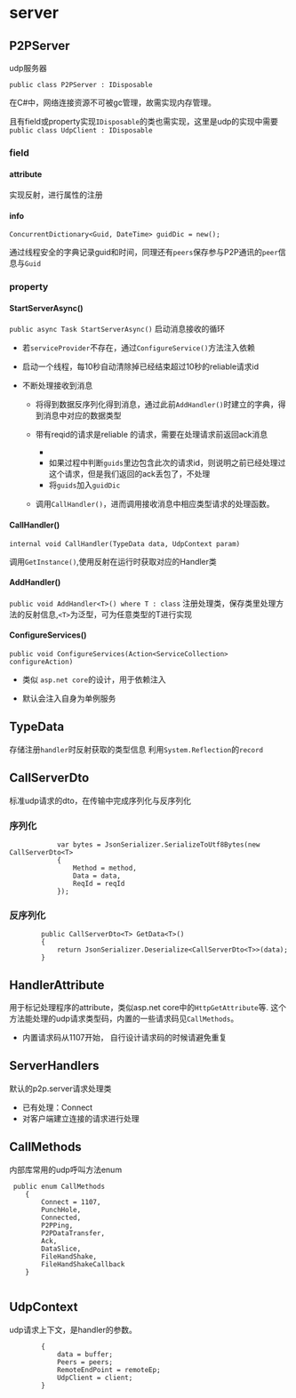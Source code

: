 #  server

## P2PServer
udp服务器

`public class P2PServer : IDisposable`

在C#中，网络连接资源不可被gc管理，故需实现内存管理。  

且有field或property实现`IDisposable`的类也需实现，这里是udp的实现中需要
`public class UdpClient : IDisposable`
### field
#### attribute

实现反射，进行属性的注册

#### info
`ConcurrentDictionary<Guid, DateTime> guidDic = new();`

通过线程安全的字典记录guid和时间，同理还有`peers`保存参与P2P通讯的`peer`信息与`Guid`

### property
#### StartServerAsync()
`public async Task StartServerAsync()`
启动消息接收的循环
- 若`serviceProvider`不存在，通过`ConfigureService()`方法注入依赖
- 启动一个线程，每10秒自动清除掉已经结束超过10秒的reliable请求id
- 不断处理接收到消息

  - 将得到数据反序列化得到消息，通过此前`AddHandler()`时建立的字典，得到消息中对应的数据类型
  - 带有reqid的请求是reliable 的请求，需要在处理请求前返回ack消息
    - [^_^]: # (疑问，对于丢包的处理)
    - 如果过程中判断`guids`里边包含此次的请求id，则说明之前已经处理过这个请求，但是我们返回的ack丢包了，不处理
    - 将`guids`加入`guidDic`

  - 调用`CallHandler()`，进而调用接收消息中相应类型请求的处理函数。
#### CallHandler()
`internal void CallHandler(TypeData data, UdpContext param)`

调用`GetInstance()`,使用反射在运行时获取对应的Handler类


[^_^]: # (疑问，getInstance的返回值问题，Activator.CreateInstance)
#### AddHandler()
`public void AddHandler<T>() where T : class`
注册处理类，保存类里处理方法的反射信息,`<T>`为泛型，可为任意类型的T进行实现

[^_^]: # (疑问，var attr = Attribute.GetCustomAttribute\(item, attribute\) as HandlerAttribute;)

####  ConfigureServices()
`public void ConfigureServices(Action<ServiceCollection> configureAction)`
-  类似 `asp.net core`的设计，用于依赖注入

 -  默认会注入自身为单例服务
## TypeData
存储注册`handler`时反射获取的类型信息
利用`System.Reflection`的`record`

## CallServerDto
标准udp请求的dto，在传输中完成序列化与反序列化  
### 序列化

```序列化
            var bytes = JsonSerializer.SerializeToUtf8Bytes(new CallServerDto<T>
            {
                Method = method,
                Data = data,
                ReqId = reqId
            });
```        


###  反序列化
```
        public CallServerDto<T> GetData<T>()
        {
            return JsonSerializer.Deserialize<CallServerDto<T>>(data);
        }
```

## HandlerAttribute
 用于标记处理程序的attribute，类似asp.net core中的<code>HttpGetAttribute</code>等.
 这个方法能处理的udp请求类型码，内置的一些请求码见`CallMethods`。
 - 内置请求码从1107开始， 自行设计请求码的时候请避免重复


## ServerHandlers
 默认的p2p.server请求处理类 
   - 已有处理：Connect
   - 对客户端建立连接的请求进行处理
  
## CallMethods
内部库常用的udp呼叫方法enum

```   
 public enum CallMethods
    {
        Connect = 1107,
        PunchHole,
        Connected,
        P2PPing,
        P2PDataTransfer,
        Ack,
        DataSlice,
        FileHandShake,
        FileHandShakeCallback
    }
    
```

## UdpContext
udp请求上下文，是handler的参数。

```        public UdpContext(byte[] buffer, ConcurrentDictionary<Guid, PeerInfo> peers, IPEndPoint remoteEp, UdpClient client)
        {
            data = buffer;
            Peers = peers;
            RemoteEndPoint = remoteEp;
            UdpClient = client;
        }
```